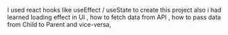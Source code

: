 I used react hooks like useEffect / useState to create this project also i had learned loading effect in UI , how to fetch data from API , how to pass data from Child to Parent and vice-versa,
